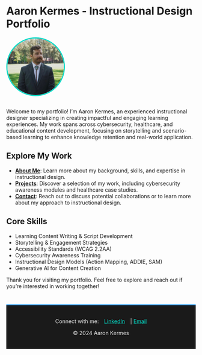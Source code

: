 # Aaron Kermes - Instructional Design Portfolio

<img src="profile_picture.jpeg" alt="Profile picture of Aaron Kermes, instructional designer" style="width:150px; border-radius:50%; border:3px solid #03dac6; margin-bottom:15px;">

Welcome to my portfolio! I’m Aaron Kermes, an experienced instructional designer specializing in creating impactful and engaging learning experiences. My work spans across cybersecurity, healthcare, and educational content development, focusing on storytelling and scenario-based learning to enhance knowledge retention and real-world application.

## Explore My Work

- **[About Me](about.html)**: Learn more about my background, skills, and expertise in instructional design.
- **[Projects](projects.html)**: Discover a selection of my work, including cybersecurity awareness modules and healthcare case studies.
- **[Contact](contact.html)**: Reach out to discuss potential collaborations or to learn more about my approach to instructional design.

## Core Skills
- Learning Content Writing & Script Development
- Storytelling & Engagement Strategies
- Accessibility Standards (WCAG 2.2AA)
- Cybersecurity Awareness Training
- Instructional Design Models (Action Mapping, ADDIE, SAM)
- Generative AI for Content Creation

Thank you for visiting my portfolio. Feel free to explore and reach out if you’re interested in working together!

<footer style="background-color:#1a1a1a; padding:20px; text-align:center; color:#e8e8e8; margin-top:40px; border-top:2px solid #1f8ef1;">
    <p>Connect with me: 
        <a href="https://linkedin.com/in/aaron-kermes" target="_blank" style="color:#03dac6; margin:0 10px;">LinkedIn</a> | 
        <a href="mailto:akermes@outlook.com" style="color:#03dac6;">Email</a>
    </p>
    <p>&copy; 2024 Aaron Kermes</p>
</footer>
